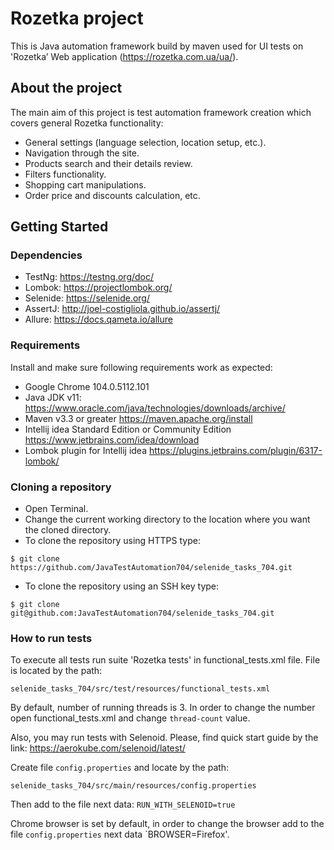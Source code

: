 # Rozetka project
This is Java automation framework build by maven used for UI tests on 'Rozetka’ Web application (https://rozetka.com.ua/ua/).

## About the project
The main aim of this project is test automation framework creation which covers general Rozetka functionality:
- General settings (language selection, location setup, etc.).
- Navigation through the site.
- Products search and their details review.
- Filters functionality.
- Shopping cart manipulations.
- Order price and discounts calculation, etc.

## Getting Started

### Dependencies
- TestNg: https://testng.org/doc/
- Lombok: https://projectlombok.org/
- Selenide: https://selenide.org/
- AssertJ: http://joel-costigliola.github.io/assertj/
- Allure: https://docs.qameta.io/allure

### Requirements
Install and make sure following requirements work as expected:
- Google Chrome 104.0.5112.101
- Java JDK v11: https://www.oracle.com/java/technologies/downloads/archive/
- Maven v3.3 or greater https://maven.apache.org/install
- Intellij idea Standard Edition or Community Edition https://www.jetbrains.com/idea/download
- Lombok plugin for Intellij idea https://plugins.jetbrains.com/plugin/6317-lombok/

### Cloning a repository
- Open Terminal.
- Change the current working directory to the location where you want the cloned directory.
- To clone the repository using HTTPS type:
```
$ git clone https://github.com/JavaTestAutomation704/selenide_tasks_704.git
```
- To clone the repository using an SSH key type:
```
$ git clone git@github.com:JavaTestAutomation704/selenide_tasks_704.git
```

### How to run tests
To execute all tests run suite 'Rozetka tests' in functional_tests.xml file.
File is located by the path:
```
selenide_tasks_704/src/test/resources/functional_tests.xml
```
By default, number of running threads is 3. In order to change the number open functional_tests.xml and change `thread-count` value.

Also, you may run tests with Selenoid. Please, find quick start guide by the link:
https://aerokube.com/selenoid/latest/

Create file `config.properties` and locate by the path:
```
selenide_tasks_704/src/main/resources/config.properties
```
Then add to the file next data: `RUN_WITH_SELENOID=true`

Chrome browser is set by default, in order to change the browser add to the file `config.properties` next data `BROWSER=Firefox'.